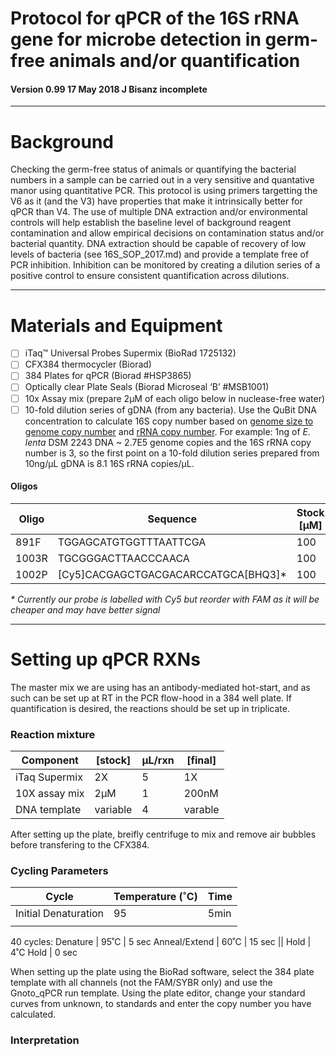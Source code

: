 # Protocol for qPCR of the 16S rRNA gene for microbe detection in germ-free animals and/or quantification
#### Version 0.99 17 May 2018 J Bisanz incomplete
***

# Background

Checking the germ-free status of animals or quantifying the bacterial numbers in a sample can be carried out in a very sensitive and quantative manor using quantitative PCR. This protocol is using primers targetting the V6 as it (and the V3) have properties that make it intrinsically better for qPCR than V4. The use of multiple DNA extraction and/or environmental controls will help establish the baseline level of background reagent contamination and allow empirical decisions on contamination status and/or bacterial quantity. DNA extraction should be capable of recovery of low levels of bacteria (see 16S_SOP_2017.md) and provide a template free of PCR inhibition. Inhibition can be monitored by creating a dilution series of a positive control to ensure consistent quantification across dilutions.

***

# Materials and Equipment

- [ ] iTaq™ Universal Probes Supermix (BioRad 1725132)
- [ ] CFX384 thermocycler (Biorad)
- [ ] 384 Plates for qPCR (Biorad #HSP3865)
- [ ] Optically clear Plate Seals (Biorad Microseal ‘B’ #MSB1001)
- [ ] 10x Assay mix (prepare 2µM of each oligo below in nuclease-free water)
- [ ] 10-fold dilution series of gDNA (from any bacteria). Use the QuBit DNA concentration to calculate 16S copy number based on [genome size to genome copy number](http://nebiocalculator.neb.com/#!/dsdnaamt) and [rRNA copy number](https://rrndb.umms.med.umich.edu/). For example: 1ng of <i>E. lenta</i> DSM 2243 DNA ~ 2.7E5 genome copies and the 16S rRNA copy number is 3, so the first point on a 10-fold dilution series prepared from 10ng/µL gDNA is 8.1 16S rRNA copies/µL.

#### Oligos
|Oligo|Sequence|Stock [µM]|Working [µM]|Final [nM]|
|-|-|-|-|-|
|891F|TGGAGCATGTGGTTTAATTCGA|100|2|200|
|1003R|TGCGGGACTTAACCCAACA|100|2|200|
|1002P|[Cy5]CACGAGCTGACGACARCCATGCA[BHQ3]*|100|2|200|

<i>* Currently our probe is labelled with Cy5 but reorder with FAM as it will be cheaper and may have better signal</i>

***

# Setting up qPCR RXNs

The master mix we are using has an antibody-mediated hot-start, and as such can be set up at RT in the PCR flow-hood in a 384 well plate. If quantification is desired, the reactions should be set up in triplicate.

### Reaction mixture

|Component|[stock]|µL/rxn|[final]|
|-|-|-|-|
|iTaq Supermix|2X|5|1X|
|10X assay mix|2µM|1|200nM|
|DNA template|variable|4|varable|

After setting up the plate, breifly centrifuge to mix and remove air bubbles before transfering to the CFX384.

### Cycling Parameters

Cycle |	Temperature (˚C)  | Time
------|-------------------|------
Initial Denaturation   |	95	| 5min
||
40 cycles:
Denature | 95˚C | 5 sec
Anneal/Extend | 60˚C	| 15 sec
||
Hold	| 4˚C	Hold | 0 sec

When setting up the plate using the BioRad software, select the 384 plate template with all channels (not the FAM/SYBR only) and use the Gnoto_qPCR run template. Using the plate editor, change your standard curves from unknown, to standards and enter the copy number you have calculated.

### Interpretation



